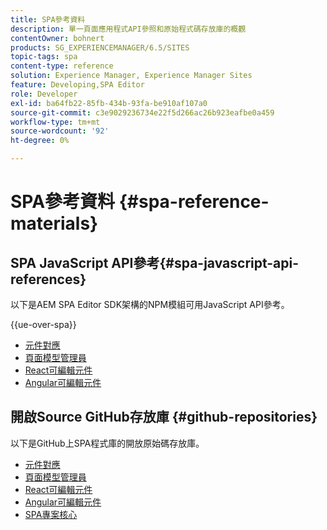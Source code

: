 ```yaml
---
title: SPA參考資料
description: 單一頁面應用程式API參照和原始程式碼存放庫的概觀
contentOwner: bohnert
products: SG_EXPERIENCEMANAGER/6.5/SITES
topic-tags: spa
content-type: reference
solution: Experience Manager, Experience Manager Sites
feature: Developing,SPA Editor
role: Developer
exl-id: ba64fb22-85fb-434b-93fa-be910af107a0
source-git-commit: c3e9029236734e22f5d266ac26b923eafbe0a459
workflow-type: tm+mt
source-wordcount: '92'
ht-degree: 0%

---
```


# SPA參考資料 {#spa-reference-materials}

## SPA JavaScript API參考{#spa-javascript-api-references}

以下是AEM SPA Editor SDK架構的NPM模組可用JavaScript API參考。

{{ue-over-spa}}

* [元件對應](https://www.npmjs.com/package/@adobe/aem-spa-component-mapping)
* [頁面模型管理員](https://www.npmjs.com/package/@adobe/aem-spa-model-manager)
* [React可編輯元件](https://www.npmjs.com/package/@adobe/aem-react-editable-components)
* [Angular可編輯元件](https://www.npmjs.com/package/@adobe/aem-angular-editable-components)

## 開啟Source GitHub存放庫 {#github-repositories}

以下是GitHub上SPA程式庫的開放原始碼存放庫。

* [元件對應](https://github.com/adobe/aem-spa-component-mapping)
* [頁面模型管理員](https://github.com/adobe/aem-spa-page-model-manager)
* [React可編輯元件](https://github.com/adobe/aem-react-editable-components)
* [Angular可編輯元件](https://github.com/adobe/aem-angular-editable-components)
* [SPA專案核心](https://github.com/adobe/aem-spa-project-core)

